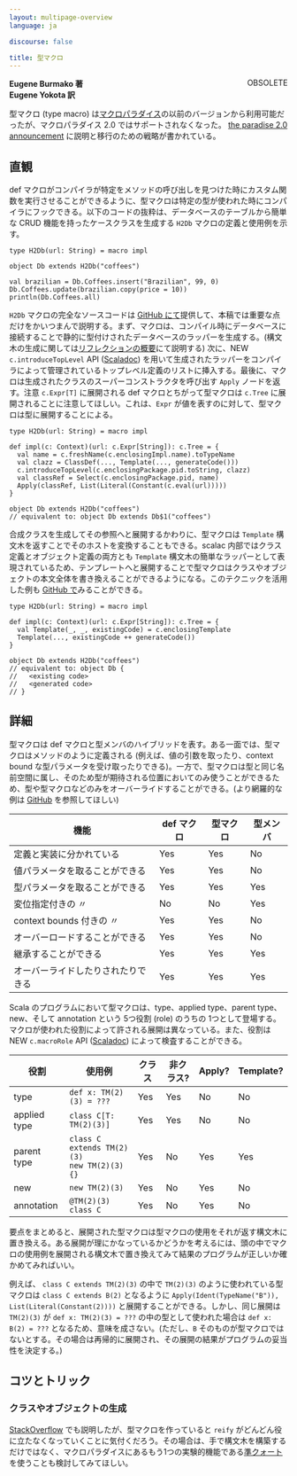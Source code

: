 ```yaml
---
layout: multipage-overview
language: ja

discourse: false

title: 型マクロ
---
```

<span class="label important" style="float: right;">OBSOLETE</span>

**Eugene Burmako 著**<br>
**Eugene Yokota 訳**

型マクロ (type macro) は[マクロパラダイス](/ja/overviews/macros/paradise.html)の以前のバージョンから利用可能だったが、マクロパラダイス 2.0 ではサポートされなくなった。
[the paradise 2.0 announcement](http://scalamacros.org/news/2013/08/05/macro-paradise-2.0.0-snapshot.html) に説明と移行のための戦略が書かれている。

## 直観

def マクロがコンパイラが特定をメソッドの呼び出しを見つけた時にカスタム関数を実行させることができるように、型マクロは特定の型が使われた時にコンパイラにフックできる。以下のコードの抜粋は、データベースのテーブルから簡単な CRUD 機能を持ったケースクラスを生成する `H2Db` マクロの定義と使用例を示す。

    type H2Db(url: String) = macro impl

    object Db extends H2Db("coffees")

    val brazilian = Db.Coffees.insert("Brazilian", 99, 0)
    Db.Coffees.update(brazilian.copy(price = 10))
    println(Db.Coffees.all)

`H2Db` マクロの完全なソースコードは [GitHub にて](https://github.com/xeno-by/typemacros-h2db)提供して、本稿では重要な点だけをかいつまんで説明する。まず、マクロは、コンパイル時にデータベースに接続することで静的に型付けされたデータベースのラッパーを生成する。(構文木の生成に関しては[リフレクションの概要](http://docs.scala-lang.org/ja/overviews/reflection/overview.html)にて説明する) 次に、<span class="label success">NEW</span> `c.introduceTopLevel` API ([Scaladoc](https://scala-webapps.epfl.ch/jenkins/view/misc/job/macro-paradise211-nightly-main/ws/dists/latest/doc/scala-devel-docs/api/index.html#scala.reflect.macros.Synthetics)) を用いて生成されたラッパーをコンパイラによって管理されているトップレベル定義のリストに挿入する。最後に、マクロは生成されたクラスのスーパーコンストラクタを呼び出す `Apply` ノードを返す。<span class="tag">注意</span> `c.Expr[T]` に展開される def マクロとちがって型マクロは `c.Tree` に展開されることに注意してほしい。これは、`Expr` が値を表すのに対して、型マクロは型に展開することによる。

    type H2Db(url: String) = macro impl

    def impl(c: Context)(url: c.Expr[String]): c.Tree = {
      val name = c.freshName(c.enclosingImpl.name).toTypeName
      val clazz = ClassDef(..., Template(..., generateCode()))
      c.introduceTopLevel(c.enclosingPackage.pid.toString, clazz)
      val classRef = Select(c.enclosingPackage.pid, name)
      Apply(classRef, List(Literal(Constant(c.eval(url)))))
    }

    object Db extends H2Db("coffees")
    // equivalent to: object Db extends Db$1("coffees")

合成クラスを生成してその参照へと展開するかわりに、型マクロは `Template` 構文木を返すことでそのホストを変換することもできる。scalac 内部ではクラス定義とオブジェクト定義の両方とも `Template` 構文木の簡単なラッパーとして表現されているため、テンプレートへと展開することで型マクロはクラスやオブジェクトの本文全体を書き換えることができるようになる。このテクニックを活用した例も [GitHub で](https://github.com/xeno-by/typemacros-lifter)みることができる。

    type H2Db(url: String) = macro impl

    def impl(c: Context)(url: c.Expr[String]): c.Tree = {
      val Template(_, _, existingCode) = c.enclosingTemplate
      Template(..., existingCode ++ generateCode())
    }

    object Db extends H2Db("coffees")
    // equivalent to: object Db {
    //   <existing code>
    //   <generated code>
    // }

## 詳細

型マクロは def マクロと型メンバのハイブリッドを表す。ある一面では、型マクロはメソッドのように定義される (例えば、値の引数を取ったり、context bound な型パラメータを受け取ったりできる)。一方で、型マクロは型と同じ名前空間に属し、そのため型が期待される位置においてのみ使うことができるため、型や型マクロなどのみをオーバーライドすることができる。(より網羅的な例は [GitHub](https://github.com/scalamacros/kepler/blob/paradise/macros211/test/files/run/macro-typemacros-used-in-funny-places-a/Test_2.scala) を参照してほしい)

<table>
<thead>
<tr><th>機能</th><th>def マクロ</th><th>型マクロ</th><th>型メンバ</th></tr>
</thead>
<tbody>
<tr><td>定義と実装に分かれている</td><td>Yes</td><td>Yes</td><td>No</td></tr>
<tr><td>値パラメータを取ることができる</td><td>Yes</td><td>Yes</td><td>No</td></tr>
<tr><td>型パラメータを取ることができる</td><td>Yes</td><td>Yes</td><td>Yes</td></tr>
<tr><td>変位指定付きの 〃</td><td>No</td><td>No</td><td>Yes</td></tr>
<tr><td>context bounds 付きの 〃</td><td>Yes</td><td>Yes</td><td>No</td></tr>
<tr><td>オーバーロードすることができる</td><td>Yes</td><td>Yes</td><td>No</td></tr>
<tr><td>継承することができる</td><td>Yes</td><td>Yes</td><td>Yes</td></tr>
<tr><td>オーバーライドしたりされたりできる</td><td>Yes</td><td>Yes</td><td>Yes</td></tr>
</tbody>
</table>

Scala のプログラムにおいて型マクロは、type、applied type、parent type、new、そして annotation という 5つ役割 (role) のうちの 1つとして登場する。マクロが使われた役割によって許される展開は異なっている。また、役割は　<span class="label success">NEW</span> `c.macroRole` API ([Scaladoc](https://scala-webapps.epfl.ch/jenkins/view/misc/job/macro-paradise211-nightly-main/ws/dists/latest/doc/scala-devel-docs/api/index.html#scala.reflect.macros.Enclosures)) によって検査することができる。

<table>
<thead>
<tr><th>役割</th><th>使用例</th><th>クラス</th><th>非クラス?</th><th>Apply?</th><th>Template?</th></tr>
</thead>
<tbody>
<tr><td>type         </td><td><code>def x: TM(2)(3) = ???</code></td><td>Yes</td><td>Yes</td><td>No</td><td>No</td></tr>
<tr><td>applied type </td><td><code>class C[T: TM(2)(3)]</code></td><td>Yes</td><td>Yes</td><td>No</td><td>No</td></tr>
<tr><td>parent type  </td><td><code>class C extends TM(2)(3)</code><br/><code>new TM(2)(3){}</code></td><td>Yes</td><td>No</td><td>Yes</td><td>Yes</td></tr>
<tr><td>new          </td><td><code>new TM(2)(3)</code></td><td>Yes</td><td>No</td><td>Yes</td><td>No</td></tr>
<tr><td>annotation   </td><td><code>@TM(2)(3) class C</code></td><td>Yes</td><td>No</td><td>Yes</td><td>No</td></tr>
</tbody>
</table>

要点をまとめると、展開された型マクロは型マクロの使用をそれが返す構文木に置き換える。ある展開が理にかなっているかどうかを考えるには、頭の中でマクロの使用例を展開される構文木で置き換えてみて結果のプログラムが正しいか確かめてみればいい。

例えば、 `class C extends TM(2)(3)` の中で `TM(2)(3)` のように使われている型マクロは `class C extends B(2)` となるように `Apply(Ident(TypeName("B")), List(Literal(Constant(2))))` と展開することができる。しかし、同じ展開は `TM(2)(3)` が `def x: TM(2)(3) = ???` の中の型として使われた場合は `def x: B(2) = ???` となるため、意味を成さない。(ただし、`B` そのものが型マクロではないとする。その場合は再帰的に展開され、その展開の結果がプログラムの妥当性を決定する。)

## コツとトリック

### クラスやオブジェクトの生成

[StackOverflow](http://stackoverflow.com/questions/13795490/how-to-use-type-calculated-in-scala-macro-in-a-reify-clause) でも説明したが、型マクロを作っていると `reify` がどんどん役に立たなくなっていくことに気付くだろう。その場合は、手で構文木を構築するだけではなく、マクロパラダイスにあるもう1つの実験的機能である[準クォート](/ja/overviews/quasiquotes/intro.html)を使うことも検討してみてほしい。
